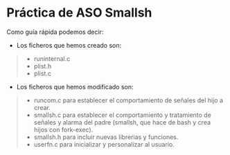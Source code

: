 # Práctica de ASO Smallsh

Como guía rápida podemos decir:

* Los ficheros que hemos creado son:
>* runinternal.c
>* plist.h
>* plist.c

* Los ficheros que hemos modificado son:
>* runcom.c para establecer el comportamiento de señales del hijo a crear.
>* smallsh.c para establecer el comportamiento y tratamiento de señales y alarma del padre (smallsh, que hace de bash y crea hijos con fork-exec).
>* smallsh.h para incluir nuevas librerias y funciones.
>* userfn.c para inicializar y personalizar al usuario.